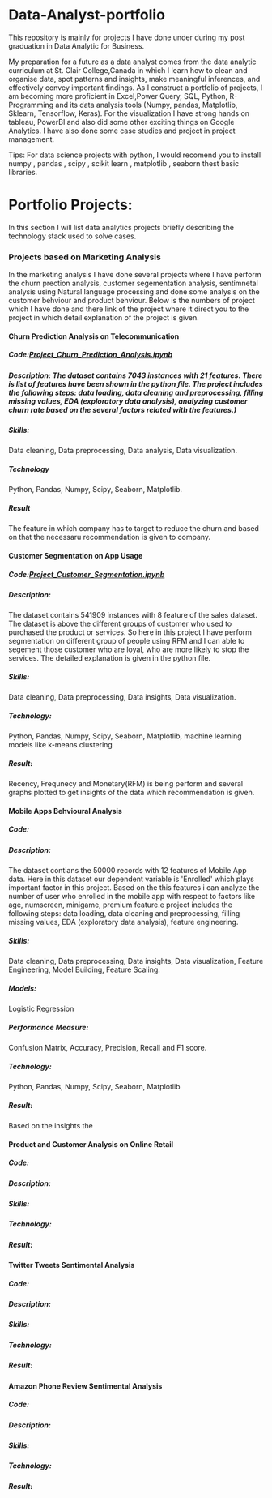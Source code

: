 # Data-Analyst-portfolio
This repository is mainly for projects I have done under during my post graduation in Data Analytic for Business.

My preparation for a future as a data analyst comes from the data analytic curriculum at St. Clair College,Canada in  which I learn how to clean and organise data, spot patterns and insights, make meaningful inferences, and effectively convey important findings. As I construct a portfolio of projects, I am becoming more proficient in Excel,Power Query, SQL, Python, R-Programming and its data analysis tools (Numpy, pandas, Matplotlib, Sklearn, Tensorflow, Keras). For the visualization I have strong hands on tableau, PowerBI and also did some other exciting things on Google Analytics. I have also done some case studies and project in project management.

Tips: For data science projects with python, I would recomend you to install numpy , pandas , scipy , scikit learn , matplotlib , seaborn thest basic libraries.

# Portfolio Projects:
In this section I will list data analytics projects briefly describing the technology stack used to solve cases.
### Projects based on Marketing Analysis 
In the marketing analysis I have done several projects where I have perform the churn prection analysis, customer segementation analysis, sentimnetal analysis using Natural language processing and done some analysis on the customer behviour and product behviour. 
Below is the numbers of project which I have done and there link of the project where it direct you to the project in which detail explanation of the project is given.

#### Churn Prediction Analysis on Telecommunication
##### Code:[Project_Churn_Prediction_Analysis.ipynb](https://github.com/DevkumarPatel21/data-analyst-portfolio/tree/main/Marketing_Analysis/Churn_Prediction_Analysis/Project_Churn_Prediction_Analysis.ipynb)
##### Description: The dataset contains 7043 instances with 21 features. There is list of features have been shown in the python file. The project includes the following steps: data loading, data cleaning and preprocessing, filling missing values, EDA (exploratory data analysis), analyzing customer churn rate based on the several factors related with the features.)
##### Skills:
Data cleaning, Data preprocessing, Data analysis, Data visualization.
##### Technology
Python, Pandas, Numpy, Scipy, Seaborn, Matplotlib.
##### Result
The feature in which company has to target to reduce the churn and based on that the necessaru recommendation is given to company.

#### Customer Segmentation on App Usage
##### Code:[Project_Customer_Segmentation.ipynb](https://github.com/DevkumarPatel21/data-analyst-portfolio/blob/main/Marketing_Analysis/Customer_segmentation/Project_Customer_Segmentation.ipynb)
##### Description:
The dataset contains 541909 instances with 8 feature of the sales dataset. The dataset is above the different groups of customer who used to purchased the product or services. So here in this project I have perform segmentation on different group of people using RFM and I can able to segement those customer who are loyal, who are more likely to stop the services. The detailed explanation is given in the python file.
##### Skills: 
Data cleaning, Data preprocessing, Data insights, Data visualization.
##### Technology:
Python, Pandas, Numpy, Scipy, Seaborn, Matplotlib, machine learning models like k-means clustering 
##### Result:
Recency, Frequnecy and Monetary(RFM) is being perform and several graphs plotted to get insights of the data which recommendation is given.

#### Mobile Apps Behvioural Analysis
##### Code:
##### Description:
The dataset contians the 50000 records with 12 features of Mobile App data. Here in this dataset our dependent variable is 'Enrolled' which plays important factor in this project. Based on the this features i can analyze the number of user who enrolled in the mobile app with respect to factors like age, numscreen, minigame, premium feature.e project includes the following steps: data loading, data cleaning and preprocessing, filling missing values, EDA (exploratory data analysis), feature engineering.
##### Skills: 
Data cleaning, Data preprocessing, Data insights, Data visualization, Feature Engineering, Model Building, Feature Scaling.
##### Models:
Logistic Regression 
##### Performance Measure:
Confusion Matrix, Accuracy, Precision, Recall and F1 score.
##### Technology:
Python, Pandas, Numpy, Scipy, Seaborn, Matplotlib
##### Result: 
Based on the insights the  

#### Product and Customer Analysis on Online Retail
##### Code:
##### Description:
##### Skills: 
##### Technology:
##### Result:

#### Twitter Tweets Sentimental Analysis
##### Code:
##### Description:
##### Skills: 
##### Technology:
##### Result:

#### Amazon Phone Review Sentimental Analysis
##### Code:
##### Description:
##### Skills: 
##### Technology:
##### Result:
